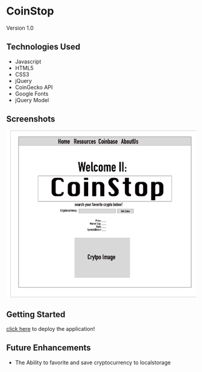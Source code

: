 # CoinStop

Version 1.0

## Technologies Used
* Javascript
* HTML5
* CSS3
* jQuery
* CoinGecko API
* Google Fonts
* jQuery Model


## Screenshots 
![CoinStop](/CoinStopW.png)

 ## Getting Started
 [click here](https://coinstop2.netlify.app/) to deploy the application!

 ## Future Enhancements
 * The Ability to favorite and save cryptocurrency to localstorage
